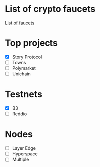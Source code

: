 # List of crypto faucets
[List of faucets](https://github.com/maxkoud/Info/blob/main/faucets.md)

# Top projects
- [x] Story Protocol
- [ ] Towns
- [ ] Polymarket
- [ ] Unichain

# Testnets
- [x] B3  
- [ ] Reddio

# Nodes
- [ ] Layer Edge
- [ ] Hyperspace
- [ ] Multiple
